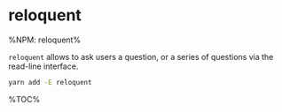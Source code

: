 # reloquent

%NPM: reloquent%

`reloquent` allows to ask users a question, or a series of questions via the read-line interface.

```sh
yarn add -E reloquent
```

%TOC%

<!-- ## todo

* show timer on the right
* accept other ios
* reject when closed without answer -->
